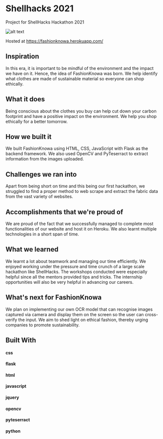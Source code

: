 # Shellhacks 2021
Project for ShellHacks Hackathon 2021

![alt text](https://github.com/aditirao7/shellhacks/static/img/favicon.png)

Hosted at https://fashionknowa.herokuapp.com/

## Inspiration
In this era, it is important to be mindful of the environment and the impact we have on it. Hence, the idea of FashionKnowa was born. We help identify what clothes are made of sustainable material so everyone can shop ethically.


## What it does
Being conscious about the clothes you buy can help cut down your carbon footprint and have a positive impact on the environment. We help you shop ethically for a better tomorrow.

## How we built it
We built FashionKnowa using HTML, CSS, JavaScript with Flask as the backend framework. We also used OpenCV and PyTeserract to extract information from the images uploaded.

## Challenges we ran into
Apart from being short on time and this being our first hackathon, we struggled to find a proper method to web scrape and extract the fabric data from the vast variety of websites.

## Accomplishments that we're proud of
We are proud of the fact that we successfully managed to complete most functionalities of our website and host it on Heroku. We also learnt multiple technologies in a short span of time.

## What we learned
We learnt a lot about teamwork and managing our time efficiently. We enjoyed working under the pressure and time crunch of a large scale hackathon like ShellHacks. The workshops conducted were especially helpful since all the mentors provided tips and tricks. The internship opportunities will also be very helpful in advancing our careers.

## What's next for FashionKnowa
We plan on implementing our own OCR model that can recognise images captured via camera and display them on the screen so the user can cross-verify the input. We aim to shed light on ethical fashion, thereby urging companies to promote sustainability.

## Built With
#### css
#### flask
#### html
#### javascript
#### jquery
#### opencv
#### pyteserract
#### python
